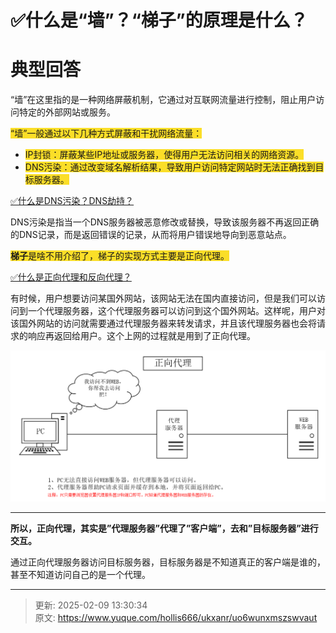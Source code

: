 # ✅什么是“墙”？“梯子”的原理是什么？

# 典型回答


“墙”在这里指的是一种网络屏蔽机制，它通过对互联网流量进行控制，阻止用户访问特定的外部网站或服务。



<font style="background-color:#FBDE28;">“墙”一般通过以下几种方式屏蔽和干扰网络流量：</font>

<font style="background-color:#FBDE28;"></font>

+ <font style="background-color:#FBDE28;">IP封锁：屏蔽某些IP地址或服务器，使得用户无法访问相关的网络资源。</font>
+ <font style="background-color:#FBDE28;">DNS污染：通过改变域名解析结果，导致用户访问特定网站时无法正确找到目标服务器。</font>



[✅什么是DNS污染？DNS劫持？](https://www.yuque.com/hollis666/ukxanr/htybk4tzdcg1xdnw)



DNS污染是指当一个DNS服务器被恶意修改或替换，导致该服务器不再返回正确的DNS记录，而是返回错误的记录，从而将用户错误地导向到恶意站点。



**<font style="background-color:#FBDE28;">梯子</font>**<font style="background-color:#FBDE28;">是啥不用介绍了，梯子的实现方式主要是正向代理。</font>



[✅什么是正向代理和反向代理？](https://www.yuque.com/hollis666/ukxanr/lrlsklnaacsxoa9q)



有时候，用户想要访问某国外网站，该网站无法在国内直接访问，但是我们可以访问到一个代理服务器，这个代理服务器可以访问到这个国外网站。这样呢，用户对该国外网站的访问就需要通过代理服务器来转发请求，并且该代理服务器也会将请求的响应再返回给用户。这个上网的过程就是用到了正向代理。



![1672210347417-df88f54d-d24f-4088-927f-dc3670b653e0.png](./img/-KYqS5Tjuj4w6G6K/1672210347417-df88f54d-d24f-4088-927f-dc3670b653e0-582831.png)

****

**所以，正向代理，其实是”代理服务器”代理了”客户端”，去和”目标服务器”进行交互。**



通过正向代理服务器访问目标服务器，目标服务器是不知道真正的客户端是谁的，甚至不知道访问自己的是一个代理。





****

 



> 更新: 2025-02-09 13:30:34  
> 原文: <https://www.yuque.com/hollis666/ukxanr/uo6wunxmszswvaut>